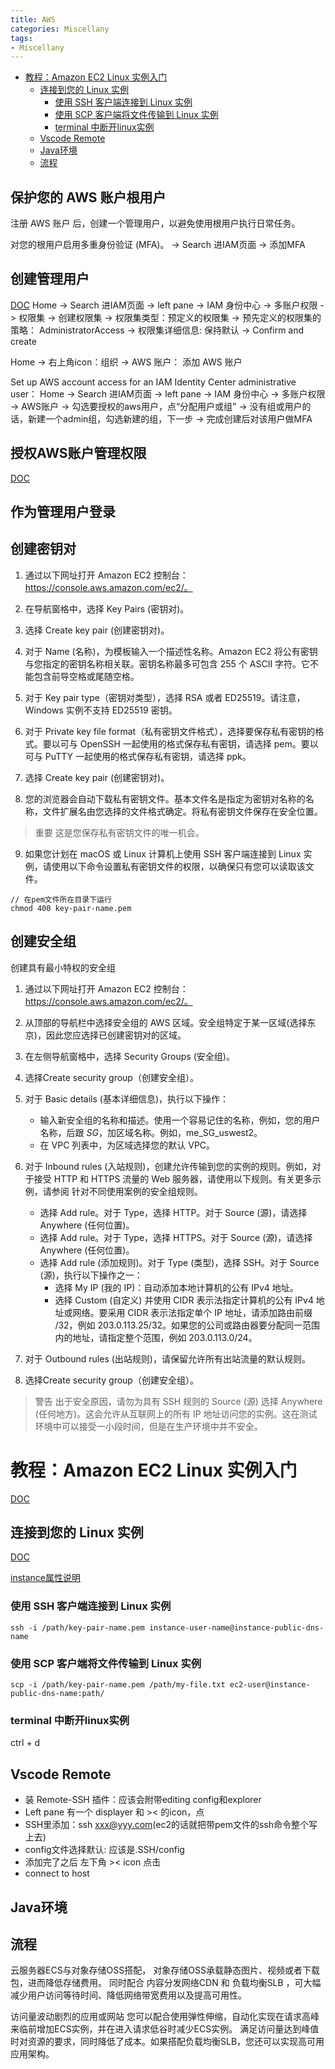 ```yaml
---
title: AWS
categories: Miscellany
tags:
- Miscellany
---
```


- [教程：Amazon EC2 Linux 实例入门](#教程amazon-ec2-linux-实例入门)
  - [连接到您的 Linux 实例](#连接到您的-linux-实例)
    - [使用 SSH 客户端连接到 Linux 实例](#使用-ssh-客户端连接到-linux-实例)
    - [使用 SCP 客户端将文件传输到 Linux 实例](#使用-scp-客户端将文件传输到-linux-实例)
    - [terminal 中断开linux实例](#terminal-中断开linux实例)
  - [Vscode Remote](#vscode-remote)
  - [Java环境](#java环境)
  - [流程](#流程)



## 保护您的 AWS 账户根用户
注册 AWS 账户 后，创建一个管理用户，以避免使用根用户执行日常任务。

对您的根用户启用多重身份验证 (MFA)。
-> Search 进IAM页面
-> 添加MFA


## 创建管理用户
[DOC](https://docs.aws.amazon.com/singlesignon/latest/userguide/get-started-create-an-administrative-permission-set.html)
Home
-> Search 进IAM页面
-> left pane 
    -> IAM 身份中心
        -> 多账户权限
            -> 权限集
            -> 创建权限集
            -> 权限集类型：预定义的权限集
            -> 预先定义的权限集的策略： AdministratorAccess
            -> 权限集详细信息: 保持默认
            -> Confirm and create

Home
-> 右上角icon：组织
-> AWS 账户： 添加 AWS 账户

Set up AWS account access for an IAM Identity Center administrative user：
Home
-> Search 进IAM页面
-> left pane 
    -> IAM 身份中心
        -> 多账户权限
            -> AWS账户
            -> 勾选要授权的aws用户，点“分配用户或组”
            -> 没有组或用户的话，新建一个admin组，勾选新建的组，下一步
            -> 完成创建后对该用户做MFA

## 授权AWS账户管理权限
[DOC](https://docs.aws.amazon.com/singlesignon/latest/userguide/get-started-assign-account-access-admin-user.html)
## 作为管理用户登录


## 创建密钥对
1. 通过以下网址打开 Amazon EC2 控制台：https://console.aws.amazon.com/ec2/。

2. 在导航窗格中，选择 Key Pairs (密钥对)。

3. 选择 Create key pair (创建密钥对)。

4. 对于 Name (名称)，为模板输入一个描述性名称。Amazon EC2 将公有密钥与您指定的密钥名称相关联。密钥名称最多可包含 255 个 ASCII 字符。它不能包含前导空格或尾随空格。

5. 对于 Key pair type（密钥对类型），选择 RSA 或者 ED25519。请注意，Windows 实例不支持 ED25519 密钥。

6. 对于 Private key file format（私有密钥文件格式），选择要保存私有密钥的格式。要以可与 OpenSSH 一起使用的格式保存私有密钥，请选择 pem。要以可与 PuTTY 一起使用的格式保存私有密钥，请选择 ppk。

7. 选择 Create key pair (创建密钥对)。

8. 您的浏览器会自动下载私有密钥文件。基本文件名是指定为密钥对名称的名称，文件扩展名由您选择的文件格式确定。将私有密钥文件保存在安全位置。

> 重要
> 这是您保存私有密钥文件的唯一机会。

9. 如果您计划在 macOS 或 Linux 计算机上使用 SSH 客户端连接到 Linux 实例，请使用以下命令设置私有密钥文件的权限，以确保只有您可以读取该文件。

```shell
// 在pem文件所在目录下运行
chmod 400 key-pair-name.pem
```

## 创建安全组
创建具有最小特权的安全组

1. 通过以下网址打开 Amazon EC2 控制台：https://console.aws.amazon.com/ec2/。

2. 从顶部的导航栏中选择安全组的 AWS 区域。安全组特定于某一区域(选择东京)，因此您应选择已创建密钥对的区域。

3. 在左侧导航窗格中，选择 Security Groups (安全组)。

4. 选择Create security group（创建安全组）。

5. 对于 Basic details (基本详细信息)，执行以下操作：
   - 输入新安全组的名称和描述。使用一个容易记住的名称，例如，您的用户名称，后跟 _SG_，加区域名称。例如，me_SG_uswest2。
   - 在 VPC 列表中，为区域选择您的默认 VPC。

6. 对于 Inbound rules (入站规则)，创建允许传输到您的实例的规则。例如，对于接受 HTTP 和 HTTPS 流量的 Web 服务器，请使用以下规则。有关更多示例，请参阅 针对不同使用案例的安全组规则。
   - 选择 Add rule。对于 Type，选择 HTTP。对于 Source (源)，请选择 Anywhere (任何位置)。
   - 选择 Add rule。对于 Type，选择 HTTPS。对于 Source (源)，请选择 Anywhere (任何位置)。
   - 选择 Add rule (添加规则)。对于 Type (类型)，选择 SSH。对于 Source (源)，执行以下操作之一：
     - 选择 My IP (我的 IP)：自动添加本地计算机的公有 IPv4 地址。
     - 选择 Custom (自定义) 并使用 CIDR 表示法指定计算机的公有 IPv4 地址或网络。要采用 CIDR 表示法指定单个 IP 地址，请添加路由前缀 /32，例如 203.0.113.25/32。如果您的公司或路由器要分配同一范围内的地址，请指定整个范围，例如 203.0.113.0/24。

7. 对于 Outbound rules (出站规则)，请保留允许所有出站流量的默认规则。

8. 选择Create security group（创建安全组）。

> 警告
> 出于安全原因，请勿为具有 SSH 规则的 Source (源) 选择 Anywhere (任何地方)。这会允许从互联网上的所有 IP 地址访问您的实例。这在测试环境中可以接受一小段时间，但是在生产环境中并不安全。

# 教程：Amazon EC2 Linux 实例入门
[DOC](https://docs.aws.amazon.com/zh_cn/AWSEC2/latest/UserGuide/EC2_GetStarted.html#ec2-launch-instance)

## 连接到您的 Linux 实例
[DOC](https://docs.aws.amazon.com/zh_cn/AWSEC2/latest/UserGuide/connect-to-linux-instance.html)

[instance属性说明](https://docs.aws.amazon.com/zh_cn/AWSEC2/latest/UserGuide/connect-to-linux-instance.html#connection-prereqs-fingerprint)

### 使用 SSH 客户端连接到 Linux 实例
```shell
ssh -i /path/key-pair-name.pem instance-user-name@instance-public-dns-name
```

### 使用 SCP 客户端将文件传输到 Linux 实例
```shell
scp -i /path/key-pair-name.pem /path/my-file.txt ec2-user@instance-public-dns-name:path/
```
### terminal 中断开linux实例
ctrl + d


## Vscode Remote
- 装 Remote-SSH 插件：应该会附带editing config和explorer
- Left pane 有一个 displayer 和 >< 的icon，点
- SSH里添加：ssh xxx@yyy.com(ec2的话就把带pem文件的ssh命令整个写上去)
- config文件选择默认: 应该是.SSH/config
- 添加完了之后 左下角 >< icon 点击
- connect to host


## Java环境


## 流程


云服务器ECS与对象存储OSS搭配，
对象存储OSS承载静态图片、视频或者下载包，进而降低存储费用。
同时配合 内容分发网络CDN 和 负载均衡SLB ，可大幅减少用户访问等待时间、降低网络带宽费用以及提高可用性。

访问量波动剧烈的应用或网站
您可以配合使用弹性伸缩，自动化实现在请求高峰来临前增加ECS实例，并在进入请求低谷时减少ECS实例。
满足访问量达到峰值时对资源的要求，同时降低了成本。如果搭配负载均衡SLB，您还可以实现高可用应用架构。